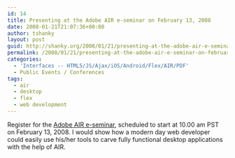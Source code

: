 ```yaml
---
id: 14
title: Presenting at the Adobe AIR e-seminar on February 13, 2008
date: 2008-01-21T21:07:36+00:00
author: tshanky
layout: post
guid: http://shanky.org/2008/01/21/presenting-at-the-adobe-air-e-seminar-on-february-13-2008/
permalink: /2008/01/21/presenting-at-the-adobe-air-e-seminar-on-february-13-2008/
categories:
  - 'Interfaces -- HTML5/JS/Ajax/iOS/Android/Flex/AIR/PDF'
  - Public Events / Conferences
tags:
  - air
  - desktop
  - flex
  - web development
---
```

Register for the <a title="Adobe AIR e-seminar" href="http://www.adobe.com/cfusion/event/index.cfm?event=detail&id=648909&loc=en_us" target="_blank">Adobe AIR e-seminar</a>, scheduled to start at 10.00 am PST on February 13, 2008. I would show how a modern day web developer could easily use his/her tools to carve fully functional desktop applications with the help of AIR.